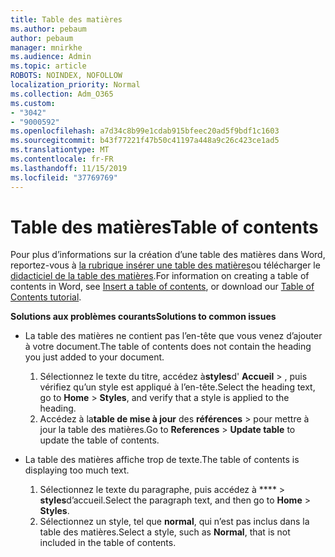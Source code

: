 ```yaml
---
title: Table des matières
ms.author: pebaum
author: pebaum
manager: mnirkhe
ms.audience: Admin
ms.topic: article
ROBOTS: NOINDEX, NOFOLLOW
localization_priority: Normal
ms.collection: Adm_O365
ms.custom:
- "3042"
- "9000592"
ms.openlocfilehash: a7d34c8b99e1cdab915bfeec20ad5f9bdf1c1603
ms.sourcegitcommit: b43f77221f47b50c41197a448a9c26c423ce1ad5
ms.translationtype: MT
ms.contentlocale: fr-FR
ms.lasthandoff: 11/15/2019
ms.locfileid: "37769769"
---
```

# <a name="table-of-contents"></a><span data-ttu-id="584cf-102">Table des matières</span><span class="sxs-lookup"><span data-stu-id="584cf-102">Table of contents</span></span>

<span data-ttu-id="584cf-103">Pour plus d’informations sur la création d’une table des matières dans Word, reportez-vous à [la rubrique insérer une table des matières](https://support.office.com/article/882e8564-0edb-435e-84b5-1d8552ccf0c0)ou télécharger le [didacticiel de la table des matières](https://go.microsoft.com/fwlink/?linkid=2065106).</span><span class="sxs-lookup"><span data-stu-id="584cf-103">For information on creating a table of contents in Word, see [Insert a table of contents](https://support.office.com/article/882e8564-0edb-435e-84b5-1d8552ccf0c0), or download our [Table of Contents tutorial](https://go.microsoft.com/fwlink/?linkid=2065106).</span></span>

<span data-ttu-id="584cf-104">**Solutions aux problèmes courants**</span><span class="sxs-lookup"><span data-stu-id="584cf-104">**Solutions to common issues**</span></span>

- <span data-ttu-id="584cf-105">La table des matières ne contient pas l’en-tête que vous venez d’ajouter à votre document.</span><span class="sxs-lookup"><span data-stu-id="584cf-105">The table of contents does not contain the heading you just added to your document.</span></span>
  1. <span data-ttu-id="584cf-106">Sélectionnez le texte du titre, accédez à**styles**d' **Accueil** > , puis vérifiez qu’un style est appliqué à l’en-tête.</span><span class="sxs-lookup"><span data-stu-id="584cf-106">Select the heading text, go to **Home** > **Styles**, and verify that a style is applied to the heading.</span></span>
  2. <span data-ttu-id="584cf-107">Accédez à la**table de mise à jour** des **références** > pour mettre à jour la table des matières.</span><span class="sxs-lookup"><span data-stu-id="584cf-107">Go to **References** > **Update table** to update the table of contents.</span></span>

- <span data-ttu-id="584cf-108">La table des matières affiche trop de texte.</span><span class="sxs-lookup"><span data-stu-id="584cf-108">The table of contents is displaying too much text.</span></span> 
  1. <span data-ttu-id="584cf-109">Sélectionnez le texte du paragraphe, puis accédez à \*\*\*\* > **styles**d’accueil.</span><span class="sxs-lookup"><span data-stu-id="584cf-109">Select the paragraph text, and then go to **Home** > **Styles**.</span></span>
  2. <span data-ttu-id="584cf-110">Sélectionnez un style, tel que **normal**, qui n’est pas inclus dans la table des matières.</span><span class="sxs-lookup"><span data-stu-id="584cf-110">Select a style, such as **Normal**, that is not included in the table of contents.</span></span>